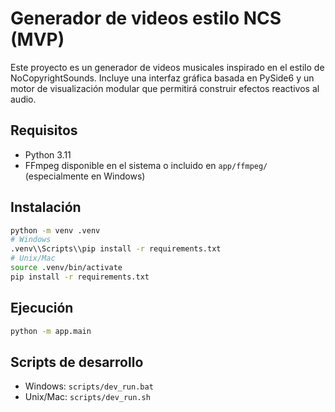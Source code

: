 # Generador de videos estilo NCS (MVP)

Este proyecto es un generador de videos musicales inspirado en el estilo de NoCopyrightSounds. Incluye una interfaz gráfica basada en PySide6 y un motor de visualización modular que permitirá construir efectos reactivos al audio.

## Requisitos
- Python 3.11
- FFmpeg disponible en el sistema o incluido en `app/ffmpeg/` (especialmente en Windows)

## Instalación
```bash
python -m venv .venv
# Windows
.venv\\Scripts\\pip install -r requirements.txt
# Unix/Mac
source .venv/bin/activate
pip install -r requirements.txt
```

## Ejecución
```bash
python -m app.main
```

## Scripts de desarrollo
- Windows: `scripts/dev_run.bat`
- Unix/Mac: `scripts/dev_run.sh`
